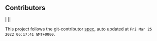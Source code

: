 
<!-- GITCONTRIBUTOR_START -->

## Contributors

|
||


This project follows the git-contributor [spec](https://github.com/xudafeng/git-contributor), auto updated at `Fri Mar 25 2022 06:17:41 GMT+0000`.

<!-- GITCONTRIBUTOR_END -->
